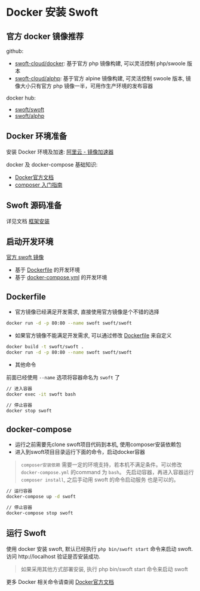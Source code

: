 # Docker 安装 Swoft

## 官方 docker 镜像推荐

github:

- [swoft-cloud/docker](https://github.com/swoft-cloud/swoft-docker): 基于官方 php 镜像构建, 可以灵活控制 php/swoole 版本
- [swoft-cloud/alphp](https://github.com/swoft-cloud/alphp): 基于官方 alpine 镜像构建, 可灵活控制 swoole 版本, 镜像大小只有官方 php 镜像一半，可用作生产环境的发布容器

docker hub:

- [swoft/swoft](https://hub.docker.com/r/swoft/swoft/)
- [swoft/alphp](https://hub.docker.com/r/swoft/alphp/)

## Docker 环境准备

安装 Docker 环境及加速: [阿里云 - 镜像加速器](https://cr.console.aliyun.com/#/accelerator)

docker 及 docker-compose 基础知识:

- [Docker官方文档](https://docs.docker.com/)
- [composer 入门指南](http://docs.phpcomposer.com/00-intro.html)

## Swoft 源码准备

详见文档 [框架安装](install.md)

## 启动开发环境

[官方 swoft 镜像](https://hub.docker.com/r/swoft/swoft/)

- 基于 [Dockerfile](https://github.com/swoft-cloud/swoft/blob/master/Dockerfile) 的开发环境
- 基于 [docker-compose.yml](https://github.com/swoft-cloud/swoft/blob/master/docker-compose.yml) 的开发环境

## Dockerfile

- 官方镜像已经满足开发需求, 直接使用官方镜像是个不错的选择

```bash
docker run -d -p 80:80 --name swoft swoft/swoft
```

- 如果官方镜像不能满足开发需求, 可以通过修改 [Dockerfile](https://github.com/swoft-cloud/swoft/blob/master/Dockerfile) 来自定义

``` bash
docker build -t swoft/swoft .
docker run -d -p 80:80 --name swoft swoft/swoft
```

- 其他命令

前面已经使用 `--name` 选项将容器命名为 `swoft` 了

``` bash
// 进入容器
docker exec -it swoft bash

// 停止容器
docker stop swoft
```

## docker-compose

- 运行之前需要先clone swoft项目代码到本机, 使用composer安装依赖包
- 进入到swoft项目目录运行下面的命令，启动docker容器

> `composer安装依赖` 需要一定的环境支持，若本机不满足条件。可以修改 `docker-compose.yml` 的command 为 `bash`。 先启动容器，再进入容器运行`composer install`, 之后手动用 swoft 的命令启动服务 也是可以的。

```bash
// 运行容器
docker-compose up -d swoft

// 停止容器
docker-compose stop swoft
```

## 运行 Swoft

使用 docker 安装 swoft, 默认已经执行 `php bin/swoft start` 命令来启动 swoft. 访问 http://localhost 验证是否安装成功.

 > 如果采用其他方式部署安装, 执行 php bin/swoft start 命令来启动 swoft

更多 Docker 相关命令请查阅 [Docker官方文档](https://docs.docker.com/)
